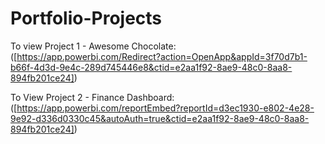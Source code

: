 # Portfolio-Projects
To view Project 1 - Awesome Chocolate:
([https://app.powerbi.com/Redirect?action=OpenApp&appId=3f70d7b1-b66f-4d3d-9e4c-289d745446e8&ctid=e2aa1f92-8ae9-48c0-8aa8-894fb201ce24])



To View Project 2 - Finance Dashboard:
([https://app.powerbi.com/reportEmbed?reportId=d3ec1930-e802-4e28-9e92-d336d0330c45&autoAuth=true&ctid=e2aa1f92-8ae9-48c0-8aa8-894fb201ce24])
